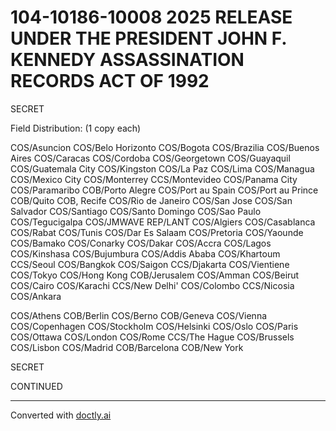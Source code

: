 # 104-10186-10008 2025 RELEASE UNDER THE PRESIDENT JOHN F. KENNEDY ASSASSINATION RECORDS ACT OF 1992

SECRET

Field Distribution:
(1 copy each)

COS/Asuncion
COS/Belo Horizonto
COS/Bogota
COS/Brazilia
COS/Buenos Aires
COS/Caracas
COS/Cordoba
COS/Georgetown
COS/Guayaquil
COS/Guatemala City
COS/Kingston
COS/La Paz
COS/Lima
COS/Managua
COS/Mexico City
COS/Monterrey
CCS/Montevideo
COS/Panama City
COS/Paramaribo
COB/Porto Alegre
COS/Port au Spain
COS/Port au Prince
COB/Quito
COB, Recife
COS/Rio de Janeiro
COS/San Jose
COS/San Salvador
COS/Santiago
COS/Santo Domingo
COS/Sao Paulo
COS/Tegucigalpa
COS/JMWAVE
REP/LANT
COS/Algiers
COS/Casablanca
COS/Rabat
COS/Tunis
COS/Dar Es Salaam
COS/Pretoria
COS/Yaounde
COS/Bamako
COS/Conarky
COS/Dakar
COS/Accra
COS/Lagos
COS/Kinshasa
COS/Bujumbura
COS/Addis Ababa
COS/Khartoum
CCS/Seoul
COS/Bangkok
COS/Saigon
CCS/Djakarta
COS/Vientiene
COS/Tokyo
COS/Hong Kong
COB/Jerusalem
COS/Amman
COS/Beirut
COS/Cairo
COS/Karachi
CCS/New Delhi'
COS/Colombo
CCS/Nicosia
COS/Ankara

COS/Athens
COB/Berlin
COS/Berno
COB/Geneva
COS/Vienna
COS/Copenhagen
COS/Stockholm
COS/Helsinki
COS/Oslo
COS/Paris
COS/Ottawa
COS/London
COS/Rome
CCS/The Hague
COS/Brussels
COS/Lisbon
COS/Madrid
COB/Barcelona
COB/New York

SECRET

CONTINUED


---
Converted with [doctly.ai](https://doctly.ai)